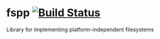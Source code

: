# fspp [![Build Status](https://travis-ci.org/cryfs/fspp.svg?branch=master)](https://travis-ci.org/cryfs/fspp)

Library for implementing platform-independent filesystems

